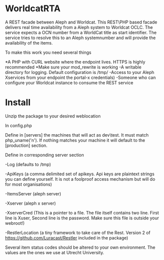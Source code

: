 # WorldcatRTA
A REST facade between Aleph and Worldcat.
This REST\PHP  based facade delivers real time availability from a Aleph system to Worldcat OCLC.
The service expects a OCN number from a WorldCat title as start identifier. The service tries to resolve this to an Aleph systemnumber and will provide the availability of the items.

To make this work you need several things

*A PHP with CURL website where the endpoint lives. HTTPS is highly recommended
*Make sure your mod_rewrite is working
-A writable directory for logging. Default configuration is /tmp/
-Access to your Aleph Xservices from your endpoint the portal-x credentials)
-Someone who can configure your Worldcat instance to consume the REST service

# Install
Unzip the package to your desired weblocation

In config.php

Define in [servers] the machines that will act as dev\test. It must match php_uname('n'). If nothing matches your machine it will default to the [production] section.



Define in corresponding server section

-Log (defaults to /tmp)

-ApiKeys (a comma delimited set of apikeys. Api keys are plaintext strings you can define yourself. It is not a foolproof access mechanism but will do for most organisations)

-ItemsServer (aleph server)

-Xserver (aleph x server)

-XserverCred (This is a pointer to a file. The file itself contains two line. First line is Xuser, Second line is the password. Make sure this file is outside your webroot!)

-RestlerLocation (a tiny framework to take care of the Rest. Version 2 of https://github.com/Luracast/Restler  included in the package)

Several item status codes should be altered to your own environment. The values are the ones we use at Utrecht  University.


